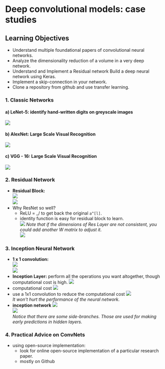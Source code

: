 # Deep convolutional models: case studies

## Learning Objectives 
* Understand multiple foundational papers of convolutional neural networks. 
* Analyze the dimensionality reduction of a volume in a very deep network. 
* Understand and Implement a Residual network
Build a deep neural network using Keras. 
* Implement a skip-connection in your network. 
* Clone a repository from github and use transfer learning. 

### 1. Classic Networks  
#### a) LeNet-5: identify hand-written digits on greyscale images  
![](./img/wk02_lenet_5.png)   

#### b) AlexNet: Large Scale Visual Recognition  
![](./img/wk02_alexnet.png)  

#### c) VGG - 16: Large Scale Visual Recognition  
![](./img/wk02_vgg_16.png)  

### 2. Residual Network 
* __Residual Block:__  
![](./img/wk02_resnet.png)  
![](./img/wk02_resnet2.png)  
* Why ResNet so well? 
	* ReLU = _/ to get back the original `a^[l]`.
	* identity function is easy for residual block to learn.   
	![](./img/wk02_resnet3.png)
	_Note that if the dimensions of Res Layer are not consistent, you could add another W matrix to adjust it._  
	![](./img/wk02_resnet4.png)   
	
### 3. Inception Neural Network 
* __1 x 1 convolution:__  
![](./img/wk02_1x1.png)  
![](./img/wk02_1x1_2.png)  
* __Inception Layer:__ perform all the operations you want altogether, though computational cost is high. 
![](./img/wk02_inception.png)  
* computational cost
![](./img/wk02_inception_comp_cost.png)  
* use a 1x1 convolution to reduce the computational cost 
![](./img/wk02_1x1_3.png)  
_It won't hurt the performance of the neural network._
* __inception network__
![](./img/wk02_inception2.png)  
![](./img/wk02_inception3.png)  
_Notice that there are some side-branches. Those are used for making early predictions in hidden layers._ 

### 4. Practical Advice on ConvNets
* using open-source implementation: 
	* look for online open-source implementation of a particular research paper. 
	* mostly on Github 